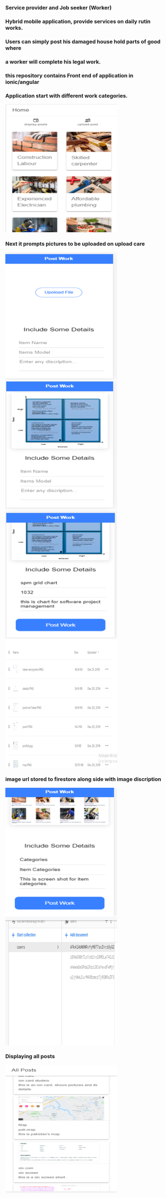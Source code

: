 ### Service provider and Job seeker (Worker)
### Hybrid mobile application, provide services on daily rutin works.
### Users can simply post his damaged house hold parts of good where 
### a worker will complete his legal work.
### this repository contains Front end of application in ionic/angular
### Application start with different work categories.
<img src="HomePageCategories.PNG" width="350" height="400">

### Next it prompts pictures to be uploaded on upload care
<img src="homePage.PNG" width="350" height="400">

<img src="pics-upload.PNG" width="350" height="400">

<img src="enable post button.PNG" width="350" height="400">

<img src="uploadcare.PNG" width="350" height="400">

### image url stored to firestore along side with image discription

<img src="saving post to firestore.PNG" width="350" height="400">

<img src="uid with collection.PNG" width="350" height="400">

### Displaying all posts

<img src="displayAllposts.PNG" width="350" height="400">
